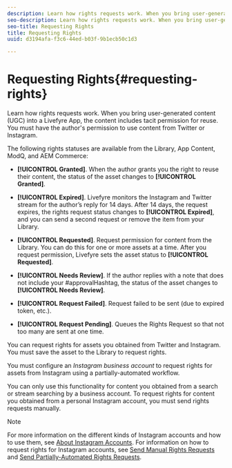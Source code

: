 ```yaml
---
description: Learn how rights requests work. When you bring user-generated content (UGC) into a Livefyre App, the content includes tacit permission for reuse. You must have the author's permission to use content from Twitter or Instagram.
seo-description: Learn how rights requests work. When you bring user-generated content (UGC) into a Livefyre App, the content includes tacit permission for reuse. You must have the author's permission to use content from Twitter or Instagram.
seo-title: Requesting Rights
title: Requesting Rights
uuid: d3194afa-f3c6-44ed-b03f-9b1ecb50c1d3

---
```


# Requesting Rights{#requesting-rights}

Learn how rights requests work. When you bring user-generated content (UGC) into a Livefyre App, the content includes tacit permission for reuse. You must have the author's permission to use content from Twitter or Instagram.

The following rights statuses are available from the Library, App Content, ModQ, and AEM Commerce:

* **[!UICONTROL Granted]**. When the author grants you the right to reuse their content, the status of the asset changes to **[!UICONTROL Granted]**.

* **[!UICONTROL Expired]**. Livefyre monitors the Instagram and Twitter stream for the author’s reply for 14 days. After 14 days, the request expires, the rights request status changes to **[!UICONTROL Expired]**, and you can send a second request or remove the item from your Library.
* **[!UICONTROL Requested]**. Request permission for content from the Library. You can do this for one or more assets at a time. After you request permission, Livefyre sets the asset status to **[!UICONTROL Requested]**.
* **[!UICONTROL Needs Review]**. If the author replies with a note that does not include your #approvalHashtag, the status of the asset changes to **[!UICONTROL Needs Review]**.

* **[!UICONTROL Request Failed]**. Request failed to be sent (due to expired token, etc.). 
* **[!UICONTROL Request Pending]**. Queues the Rights Request so that not too many are sent at one time.

You can request rights for assets you obtained from Twitter and Instagram. You must save the asset to the Library to request rights.

You must configure an *Instagram business account* to request rights for assets from Instagram using a partially-automated workflow.

You can only use this functionality for content you obtained from a search or stream searching by a business account. To request rights for content you obtained from a personal Instagram account, you must send rights requests manually.

>[!NOTE]
>
>For more information on the different kinds of Instagram accounts and how to use them, see [About Instagram Accounts](../c-users-creating-accounts-with-studio-access/t-configure-social-accout-instagram/c-about-instagram-accounts.md#c_about_instagram_accounts). For information on how to request rights for Instagram accounts, see [Send Manual Rights Requests](../c-how-requesting-rights-works/c-send-instagram-manual-rights-request.md#c_send_instagram_manual_rights_request) and [Send Partially-Automated Rights Requests](../c-how-requesting-rights-works/c-send-an-instagram-rights-request-from-the-library.md#c_send_an_instagram_rights_request_from_the_library).

